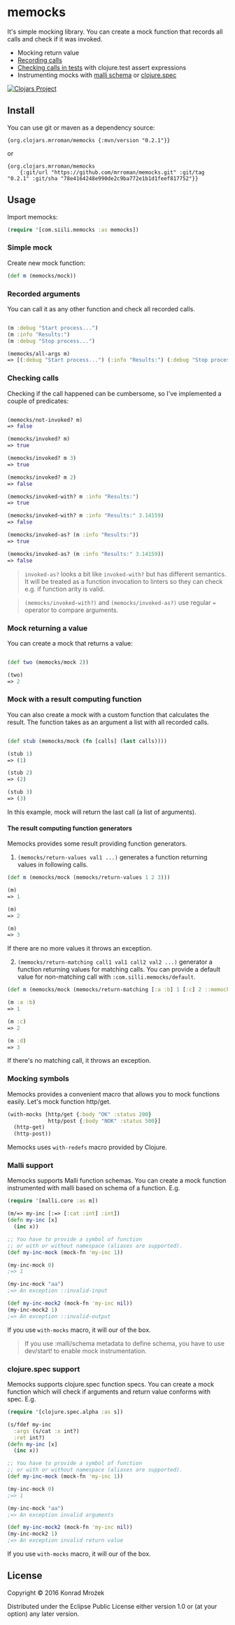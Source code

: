 # memocks 

It's simple mocking library. You can create a mock function that records all calls and check if it was invoked.

- Mocking return value
- [Recording calls](#recording-calls)
- [Checking calls in tests](#checking-calls) with clojure.test assert expressions
- Instrumenting mocks with [malli schema](#malli-support) or [clojure.spec](#clojurespec-support)

[![Clojars Project](https://img.shields.io/clojars/v/org.clojars.mrroman/memocks.svg?include_prereleases)](https://clojars.org/org.clojars.mrroman/memocks)

## Install

You can use git or maven as a dependency source:

```
{org.clojars.mrroman/memocks {:mvn/version "0.2.1"}}
```

or

```
{org.clojars.mrroman/memocks 
    {:git/url "https://github.com/mrroman/memocks.git" :git/tag "0.2.1" :git/sha "78e4164248e990de2c9ba772e1b1d1feef817752"}}
```

## Usage

Import memocks:

```clj
(require '[com.siili.memocks :as memocks])
```

### Simple mock

Create new mock function:

```clj
(def m (memocks/mock))
```

### Recorded arguments

You can call it as any other function and check all recorded calls.

```clj

(m :debug "Start process...")
(m :info "Results:")
(m :debug "Stop process...")

(memocks/all-args m)
=> [(:debug "Start process...") (:info "Results:") (:debug "Stop process...")]
```

### Checking calls 

Checking if the call happened can be cumbersome, so I've implemented a couple of predicates:

```clj

(memocks/not-invoked? m)
=> false

(memocks/invoked? m)
=> true

(memocks/invoked? m 3)
=> true

(memocks/invoked? m 2)
=> false

(memocks/invoked-with? m :info "Results:")
=> true

(memocks/invoked-with? m :info "Results:" 3.14159)
=> false

(memocks/invoked-as? (m :info "Results:"))
=> true

(memocks/invoked-as? (m :info "Results:" 3.14159))
=> false
```

> `invoked-as?` looks a bit like `invoked-with?` but has different semantics.
> It will be treated as a function invocation to linters so they can check e.g. if function arity is valid.

> `(memocks/invoked-with?)` and `(memocks/invoked-as?)` use regular `=` operator to compare arguments.

### Mock returning a value

You can create a mock that returns a value:

```clj

(def two (memocks/mock 2))

(two)
=> 2
```

### Mock with a result computing function

You can also create a mock with a custom function that calculates the result.
The function takes as an argument a list with all recorded calls.

```clj

(def stub (memocks/mock (fn [calls] (last calls))))

(stub 1)
=> (1)

(stub 2)
=> (2)

(stub 3)
=> (3)
```

In this example, mock will return the last call (a list of arguments).

#### The result computing function generators

Memocks provides some result providing function generators.

1. `(memocks/return-values val1 ...)` generates a function returning values in following calls.

```clj
(def m (memocks/mock (memocks/return-values 1 2 3)))

(m)
=> 1

(m)
=> 2

(m)
=> 3
```

If there are no more values it throws an exception.

2. `(memocks/return-matching call1 val1 call2 val2 ...)` generator a function returning values 
for matching calls. You can provide a default value for non-matching call with `:com.silli.memocks/default`.

```clj
(def m (memocks/mock (memocks/return-matching [:a :b] 1 [:c] 2 ::memocks/default 3)))

(m :a :b)
=> 1

(m :c)
=> 2

(m :d)
=> 3
```

If there's no matching call, it throws an exception.

### Mocking symbols

Memocks provides a convenient macro that allows you to mock functions easily.
Let's mock function http/get.

```clj
(with-mocks [http/get {:body "OK" :status 200}
             http/post {:body "NOK" :status 500}]
  (http-get)
  (http-post))
```

Memocks uses `with-redefs` macro provided by Clojure.

### Malli support

Memocks supports Malli function schemas. You can create a mock function instrumented
with malli based on schema of a function. E.g.

```clj
(require '[malli.core :as m])

(m/=> my-inc [:=> [:cat :int] :int])
(defn my-inc [x]
  (inc x))

;; You have to provide a symbol of function 
;; or with or without namespace (aliases are supported).
(def my-inc-mock (mock-fn 'my-inc 1))

(my-inc-mock 0)
;=> 1

(my-inc-mock "aa")
;=> An exception ::invalid-input

(def my-inc-mock2 (mock-fn 'my-inc nil))
(my-inc-mock2 1)
;=> An exception ::invalid-output
```

If you use `with-mocks` macro, it will our of the box.

> If you use :malli/schema metadata to define schema, you have to use dev/start!
> to enable mock instrumentation.

### clojure.spec support

Memocks supports clojure.spec function specs. You can create a mock function 
which will check if arguments and return value conforms with spec. E.g.

```clj
(require '[clojure.spec.alpha :as s])

(s/fdef my-inc
  :args (s/cat :x int?)
  :ret int?)
(defn my-inc [x]
  (inc x))

;; You have to provide a symbol of function 
;; or with or without namespace (aliases are supported).
(def my-inc-mock (mock-fn 'my-inc 1))

(my-inc-mock 0)
;=> 1

(my-inc-mock "aa")
;=> An exception invalid arguments

(def my-inc-mock2 (mock-fn 'my-inc nil))
(my-inc-mock2 1)
;=> An exception invalid return value
```

If you use `with-mocks` macro, it will our of the box.

## License

Copyright © 2016 Konrad Mrożek

Distributed under the Eclipse Public License either version 1.0 or (at your option) any later version.
